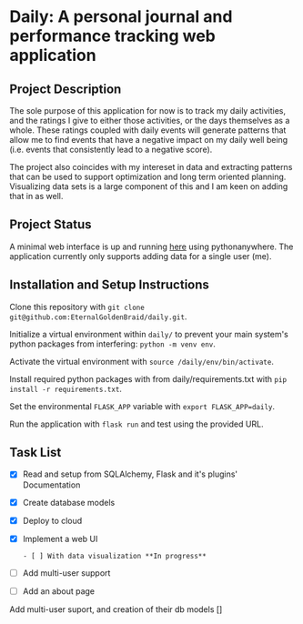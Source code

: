 # Daily: A personal journal and performance tracking web application

## Project Description

The sole purpose of this application for now is to track my daily activities, and the ratings I give to either those activities, or the days themselves as a whole. These ratings coupled with daily events will generate patterns that allow me to find events that have a negative impact on my daily well being (i.e. events that consistently lead to a negative score). 

The project also coincides with my intereset in data and extracting patterns that can be used to support optimization and long term oriented planning. Visualizing data sets is a large component of this and I am keen on adding that in as well.

## Project Status

A minimal web interface is up and running [here](http://dailyapp.eu.pythonanywhere.com/) using pythonanywhere. The application currently only supports adding data for a single user (me).

## Installation and Setup Instructions

Clone this repository with `git clone git@github.com:EternalGoldenBraid/daily.git`.

Initialize a virtual environment within `daily/` to prevent your main system's python packages from interfering: `python -m venv env`.

Activate the virtual environment with `source /daily/env/bin/activate`.

Install required python packages with from daily/requirements.txt with `pip install -r requirements.txt`.

Set the environmental `FLASK_APP` variable with `export FLASK_APP=daily`.

Run the application with `flask run` and test using the provided URL.

## Task List

- [x] Read and setup from SQLAlchemy, Flask and it's plugins' Documentation

- [x] Create database models

- [x] Deploy to cloud

- [x] Implement a web UI 

      - [ ] With data visualization **In progress**
      
- [ ] Add multi-user support

- [ ] Add an about page



Add multi-user suport, and creation of their db models []


